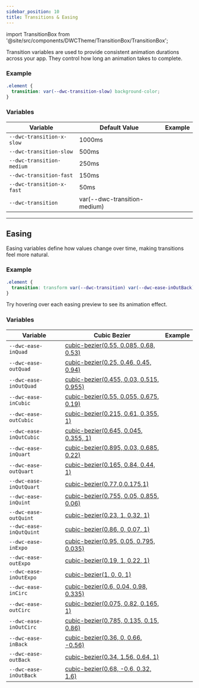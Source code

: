 ```yaml
---
sidebar_position: 10
title: Transitions & Easing
---
```


import TransitionBox from '@site/src/components/DWCTheme/TransitionBox/TransitionBox';

Transition variables are used to provide consistent animation durations across your app. They control how long an animation takes to complete.

### Example

```css
.element {
  transition: var(--dwc-transition-slow) background-color;
}
```

### Variables

| **Variable**              | **Default Value** | **Example**                               |
|---------------------------|-------------------|--------------------------------------------|
| `--dwc-transition-x-slow` | 1000ms            | <TransitionBox speed="--dwc-transition-x-slow" /> |
| `--dwc-transition-slow`   | 500ms             | <TransitionBox speed="--dwc-transition-slow" />   |
| `--dwc-transition-medium` | 250ms             | <TransitionBox speed="--dwc-transition-medium" /> |
| `--dwc-transition-fast`   | 150ms             | <TransitionBox speed="--dwc-transition-fast" />   |
| `--dwc-transition-x-fast` | 50ms              | <TransitionBox speed="--dwc-transition-x-fast" /> |
| `--dwc-transition`        | var(--dwc-transition-medium) | <TransitionBox speed="--dwc-transition" /> |

---

## Easing

Easing variables define how values change over time, making transitions feel more natural.

### Example

```css
.element {
  transition: transform var(--dwc-transition) var(--dwc-ease-inOutBack);
}
```

Try hovering over each easing preview to see its animation effect.

### Variables

| **Variable** | **Cubic Bezier** | **Example** |
|-------------|------------------|-------------|
| `--dwc-ease-inQuad` | [cubic-bezier(0.55, 0.085, 0.68, 0.53)](https://cubic-bezier.com/#0.55,0.085,0.68,0.53) | <TransitionBox easing="--dwc-ease-inQuad" /> |
| `--dwc-ease-outQuad` | [cubic-bezier(0.25, 0.46, 0.45, 0.94)](https://cubic-bezier.com/#0.25,0.46,0.45,0.94) | <TransitionBox easing="--dwc-ease-outQuad" /> |
| `--dwc-ease-inOutQuad` | [cubic-bezier(0.455, 0.03, 0.515, 0.955)](https://cubic-bezier.com/#0.455,0.03,0.515,0.955) | <TransitionBox easing="--dwc-ease-inOutQuad" /> |
| `--dwc-ease-inCubic` | [cubic-bezier(0.55, 0.055, 0.675, 0.19)](https://cubic-bezier.com/#0.55,0.055,0.675,0.19) | <TransitionBox easing="--dwc-ease-inCubic" /> |
| `--dwc-ease-outCubic` | [cubic-bezier(0.215, 0.61, 0.355, 1)](https://cubic-bezier.com/#0.215,0.61,0.355,1) | <TransitionBox easing="--dwc-ease-outCubic" /> |
| `--dwc-ease-inQutCubic` | [cubic-bezier(0.645, 0.045, 0.355, 1)](https://cubic-bezier.com/#0.645,0.045,0.355,1) | <TransitionBox easing="--dwc-ease-inQutCubic" /> |
| `--dwc-ease-inQuart` | [cubic-bezier(0.895, 0.03, 0.685, 0.22)](https://cubic-bezier.com/#0.895,0.03,0.685,0.22) | <TransitionBox easing="--dwc-ease-inQuart" /> |
| `--dwc-ease-outQuart` | [cubic-bezier(0.165, 0.84, 0.44, 1)](https://cubic-bezier.com/#0.165,0.84,0.44,1) | <TransitionBox easing="--dwc-ease-outQuart" /> |
| `--dwc-ease-inQutQuart` | [cubic-bezier(0.77,0,0.175,1)](https://cubic-bezier.com/#0.77,0,0.175,1) | <TransitionBox easing="--dwc-ease-inQutQuart" /> |
| `--dwc-ease-inQuint` | [cubic-bezier(0.755, 0.05, 0.855, 0.06)](https://cubic-bezier.com/#0.755,0.05,0.855,0.06) | <TransitionBox easing="--dwc-ease-inQuint" /> |
| `--dwc-ease-outQuint` | [cubic-bezier(0.23, 1, 0.32, 1)](https://cubic-bezier.com/#0.23,1,0.32,1) | <TransitionBox easing="--dwc-ease-outQuint" /> |
| `--dwc-ease-inQutQuint` | [cubic-bezier(0.86, 0, 0.07, 1)](https://cubic-bezier.com/#0.86,0,0.07,1) | <TransitionBox easing="--dwc-ease-inQutQuint" /> |
| `--dwc-ease-inExpo` | [cubic-bezier(0.95, 0.05, 0.795, 0.035)](https://cubic-bezier.com/#0.95,0.05,0.795,0.035) | <TransitionBox easing="--dwc-ease-inExpo" /> |
| `--dwc-ease-outExpo` | [cubic-bezier(0.19, 1, 0.22, 1)](https://cubic-bezier.com/#0.19,1,0.22,1) | <TransitionBox easing="--dwc-ease-outExpo" /> |
| `--dwc-ease-inOutExpo` | [cubic-bezier(1, 0, 0, 1)](https://cubic-bezier.com/#1,0,0,1) | <TransitionBox easing="--dwc-ease-inOutExpo" /> |
| `--dwc-ease-inCirc` | [cubic-bezier(0.6, 0.04, 0.98, 0.335)](https://cubic-bezier.com/#0.6,0.04,0.98,0.335) | <TransitionBox easing="--dwc-ease-inCirc" /> |
| `--dwc-ease-outCirc` | [cubic-bezier(0.075, 0.82, 0.165, 1)](https://cubic-bezier.com/#0.075,0.82,0.165,1) | <TransitionBox easing="--dwc-ease-outCirc" /> |
| `--dwc-ease-inOutCirc` | [cubic-bezier(0.785, 0.135, 0.15, 0.86)](https://cubic-bezier.com/#0.785,0.135,0.15,0.86) | <TransitionBox easing="--dwc-ease-inOutCirc" /> |
| `--dwc-ease-inBack` | [cubic-bezier(0.36, 0, 0.66, -0.56)](https://cubic-bezier.com/#0.36,0,0.66,-0.56) | <TransitionBox easing="--dwc-ease-inBack" /> |
| `--dwc-ease-outBack` | [cubic-bezier(0.34, 1.56, 0.64, 1)](https://cubic-bezier.com/#0.34,1.56,0.64,1) | <TransitionBox easing="--dwc-ease-outBack" /> |
| `--dwc-ease-inOutBack` | [cubic-bezier(0.68, -0.6, 0.32, 1.6)](https://cubic-bezier.com/#0.68,-0.6,0.32,1.6) | <TransitionBox easing="--dwc-ease-inOutBack" /> |

<GiscusComments />